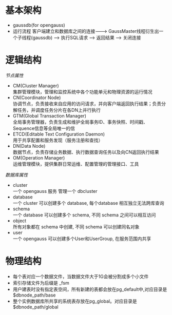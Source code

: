 # 基本架构
- gaussdb(for opengauss)
- 运行流程
 客户端建立和数据库之间的连接---> GaussMaster线程衍生出一个子线程(gaussdb) --> 执行SQL请求 --> 返回结果 --> 关闭连接

# 逻辑结构
*节点属性*
- CM(Cluster Manager)     
  集群管理模块，管理和监控系统中各个功能单元和物理资源的运行情况
- CN(Coordinator Node)    
  协调节点，负责接收来自应用的访问请求，并向客户端返回执行结果；负责分解任务，并调度任务分片在各DN上并行执行
- GTM(Global Transaction Manager)     
  全局事务管理器，负责生成和维护全局事务ID、事务快照、时间戳、Sequence信息等全局唯一的信
- ETCD(Editable Text Configuration Daemon)    
  用于共享配置和服务发现（服务注册和查找）
- DN(Data Node)    
  数据节点，负责存储业务数据、执行数据查询任务以及向CN返回执行结果
- OM(Operation Manager)    
  运维管理模块，提供集群日常运维、配置管理的管理接口、工具
  
*数据库属性*
- cluster     
  一个 opengauss 服务 管理一个 dbcluster
- database     
  一个 cluster 可以创建多个 database, 每个database 相互独立无法跨库查询
- schema     
  一个 database 可以创建多个 schema, 不同 schema 之间可以相互访问
- object     
  所有对象都在 schema 中创建, 不同 schema 可以创建同名对象
- user     
  一个 opengauss 可以创建多个User和UserGroup, 在服务范围内共享

# 物理结构
- 每个表对应一个数据文件，当数据文件大于1G会被分割成多个小文件
- 索引存储文件为后缀是 _fsm
- 用户建表时没有指定表空间，所有新建的表都会放在pg_default中,对应目录是 $dbnode_path/base
- 整个实例数据库所共享的系统表存放在pg_global。对应目录是 $dbnode_path/global

